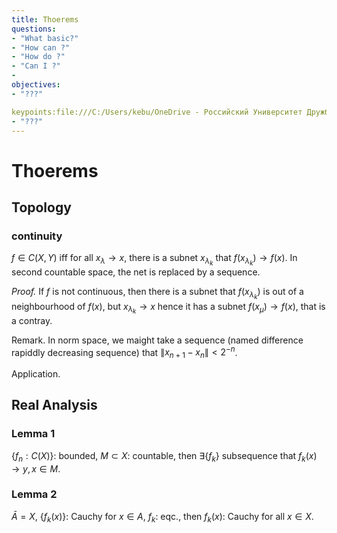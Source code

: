 ```yaml
---
title: Thoerems
questions:
- "What basic?"
- "How can ?"
- "How do ?"
- "Can I ?"
- 
objectives:
- "???"

keypoints:file:///C:/Users/kebu/OneDrive - Российский Университет Дружбы Народов/github/college-maths/_episodes/ANN.md
- "???"
---
```

# Thoerems

## Topology

### continuity
$f\in C(X,Y)$ iff for all $x_\lambda\to x$, there is a subnet $x_{\lambda_k}$ that $f(x_{\lambda_k})\to f(x)$. In second countable space, the net is replaced by a sequence.

*Proof.*
If $f$ is not continuous, then there is a subnet that $f(x_{\lambda_k})$ is out of a neighbourhood of $f(x)$, but $x_{\lambda_k}\to x$ hence it has a subnet $f(x_\mu)\to f(x)$, that is a contray.

Remark. In norm space, we maight take a sequence (named difference rapiddly decreasing sequence) that $\|x_{n+1}-x_n\|<2^{-n}$.

Application.


## Real Analysis
### Lemma 1
$\{f_n:C(X)\}$: bounded, $M\subset X$: countable, then $\exists \{f_k\}$ subsequence that $f_k(x)\to y, x\in M$.
### Lemma 2
$\bar{A}=X$, $\{f_k(x)\}$: Cauchy for $x\in A$, $f_k$: eqc., then $f_k(x)$: Cauchy for all $x\in X$.


